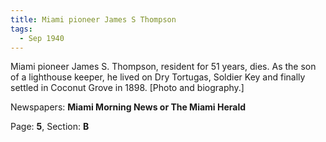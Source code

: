 ```yaml
---  
title: Miami pioneer James S Thompson  
tags:  
  - Sep 1940  
---  
```

  
Miami pioneer James S. Thompson, resident for 51 years, dies. As the son of a lighthouse keeper, he lived on Dry Tortugas, Soldier Key and finally settled in Coconut Grove in 1898. [Photo and biography.]  
  
Newspapers: **Miami Morning News or The Miami Herald**  
  
Page: **5**, Section: **B** 
